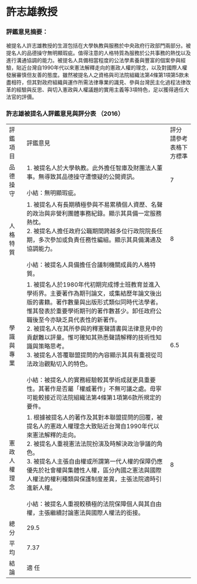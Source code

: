 # 許志雄教授

### 評鑑意見摘要：

被提名人許志雄教授的生涯包括在大學執教與服務於中央政府行政部門兩部分。被提名人的品德操守無明顯瑕疵。值得注意的人格特質為服務於公共事務的熱忱以及進行溝通協調的能力。被提名人具備相當程度的公法學素養與豐富的個案參與經驗，貼近台灣自1990年代以來憲法解釋走向的憲政人權的理念，以及對國際人權發展審慎但友善的態度。雖然被提名人之資格與司法院組織法第4條第1項第5款未盡相符，但其對政府組織與運作所需法律專業的識見、參與台灣民主化過程法律改革的經驗與反思、與切入憲政與人權議題的實用主義等3項特色，足以獲得適任大法官的評價。

### 許志雄被提名人評鑑意見與評分表 （2016）

<table class="table table-bordered table-hover table-condensed">
    <tbody>
        <tr>
            <td>評鑑項目</td>
            <td>評鑑意見</td>
            <td>評分<br/> 請參考表格下方標準</td>
        </tr>
        <tr>
            <td>品德操守</td>
            <td>1. 被提名人於大學執教。此外擔任智庫及財團法人董事。無導致其品德操守遭懷疑的公開資訊。<br/> <br/> 小結：無明顯瑕疵。</td>
            <td>7</td>
        </tr>
        <tr>
            <td>人格特質</td>
            <td>1. 被提名人有長期積極參與不易累積個人資歷、名聲的政治與非營利團體事務紀錄。顯示其具備一定服務熱忱。<br/> 2. 被提名人擔任政府公職期間跨越多位行政院院長任期，多次參加或負責任務性編組。顯示其具備溝通及協調能力。<br/> <br/> 小結：被提名人具備擔任合議制機關成員的人格特質。</td>
            <td>8</td>
        </tr>
        <tr>
            <td>學識與專業</td>
            <td>1. 被提名人於1980年代初期完成博士班教育並進入學術界。主要著作為期刊論文，或集結歷年論文後出版的書籍。著作數量與出版形式類似同時代法學者。惟其發表於重要學術期刊的著作數甚少。卸任政府公職後至今亦缺乏具代表性的新著作。<br/> 2. 被提名人在其所參與的釋憲聲請書與法律意見中的貢獻難以評量。惟可確知其熟悉聲請解釋的技術性知識與策略思考。<br/> 3. 被提名人答覆聯盟提問的內容顯示其具有重視從司法政治觀點切入的特色。<br/> <br/> 小結：被提名人的實務經驗較其學術成就更具重要性。其著作是否屬「權威著作」不無可議之處。毋寧可能較接近司法院組織法第4條第1項第6款所規定的要件。</td>
            <td>6.5</td>
        </tr>
        <tr>
            <td>憲政人權理念</td>
            <td>1. 根據被提名人的著作及其對本聯盟提問的回覆，被提名人的憲政人權理念大致貼近台灣自1990年代以來憲法解釋的走向。<br/> 2. 被提名人重視憲法法院扮演及時解決政治爭議的角色。<br/> 3. 被提名人主張自由權或所謂第一代人權的保障仍應優先於社會權與集體性人權，區分內國之憲法與國際人權法的權利種類與保護制度差異，主張法院適時引進新人權。<br/> <br/> 小結：被提名人重視較積極的法院保障個人與其自由權，主張繼續討論憲法與國際人權法的銜接。</td>
            <td>8</td>
        </tr>
        <tr>
            <td>總 分</td>
            <td>29.5</td>
            <td> </td>
        </tr>
        <tr>
            <td>平 均</td>
            <td>7.37</td>
            <td> </td>
        </tr>
        <tr>
            <td>結 論</td>
            <td>適 任</td>
            <td> </td>
        </tr>
    </tbody>
</table>